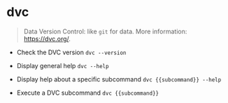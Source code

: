 # dvc
> Data Version Control: like `git` for data.
> More information: <https://dvc.org/>.

- Check the DVC version
`dvc --version`

- Display general help
`dvc --help`

- Display help about a specific subcommand
`dvc {{subcommand}} --help`

- Execute a DVC subcommand
`dvc {{subcommand}}`
